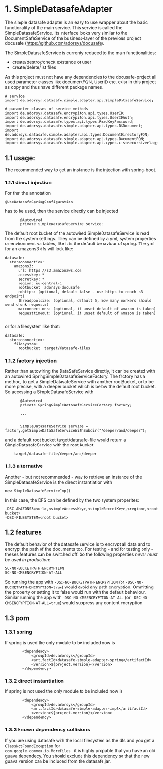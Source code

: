 # 1. SimpleDatasafeAdapter

The simple datasafe adapter is an easy to use wrapper about the basic functionality of the main service. This service is called the SimpleDatasafeService.
Its interface looks very similar to the DocumentSafeService of the business-layer of the previous project docusafe (https://github.com/adorsys/docusafe).

The SimpleDatasafeService is currenty reduced to the main functionalities:

- create/destroy/check existance of user
- create/delete/list files

As this project must not have any dependencies to the docusafe-project all used parameter classes like documentFQN, UserID etc. exist in this project as copy and thus have different package names.

```
# service
import de.adorsys.datasafe.simple.adapter.api.SimpleDatasafeService;

# parameter classes of service methods
import de.adorsys.datasafe.encrypiton.api.types.UserID;
import de.adorsys.datasafe.encrypiton.api.types.UserIDAuth;
import de.adorsys.datasafe.types.api.types.ReadKeyPassword;
import de.adorsys.datasafe.simple.adapter.api.types.DSDocument;
import de.adorsys.datasafe.simple.adapter.api.types.DocumentDirectoryFQN;
import de.adorsys.datasafe.simple.adapter.api.types.DocumentFQN;
import de.adorsys.datasafe.simple.adapter.api.types.ListRecursiveFlag;
```

## 1.1 usage:

The recommended way to get an instance is the injection with spring-boot. 

### 1.1.1 direct injection

For that the annotation
```
@UseDatasafeSpringConfiguration
```
has to be used, then the service directly can be injected
```
       @Autowired
       private SimpleDatasafeService service;
```
The default root bucket of the autowired SimpleDatasafeService is read from the system settings. They can be defined by a yml, system properties or environment variables, like it is the default behaviour of spring. The yml for an amazons3 dfs will look like:
```
datasafe:
  storeconnection:
    amazons3:
      url: https://s3.amazonaws.com
      accesskey: *
      secretkey: *
      region: eu-central-1
      rootbucket: adorsys-docusafe      
      nohttps: (optional, default false - use https to reach s3 endpoint)
      threadpoolsize: (optional, default 5, how many workers should send chunk requests)
      maxconnections: (optional, if unset default of amazon is taken)
      requesttimeout: (optional, if unset default of amazon is taken)
      
```
or for a filesystem like that:
```
datasafe:
  storeconnection:
    filesystem:
      rootbucket: target/datasafe-files
```

### 1.1.2 factory injection
Rather than autowiring the DataSafeService directly, it can be created with an autowired SpringSimpleDatasafeServiceFactory.
The factory has a method, to get a SimpleDatasafeService with another rootBucket, or to be more precise, with a deeper bucket which is below the default root bucket.
So accessing a SimpleDatasafeService with
```
       @Autowired
       private SpringSimpleDatasafeServiceFactory factory;
       
       ...
       
       
       SimpleDatasafeService service = factory.getSimpleDataSafeServiceWithSubdir("/deeper/and/deeper");
```
and a default root bucket target/datasafe-file would return a SimpleDatasafeService with the root bucket
```
    target/datasafe-file/deeper/and/deeper
```

### 1.1.3 alternative
Another - but not recommended - way to retrieve an instance of the SimpleDatasafeService is the direct instantiation with
```
new SimpleDatasafeServiceImp()
```
In this case, the DFS can be defined by the two system properites:
```
-DSC-AMAZONS3=<url>,<simpleAccessKey>,<simpleSecretKey>,<region>,<root bucket>
-DSC-FILESYSTEM=<root bucket>
```

## 1.2 features
The default behavior of the datasafe service is to encrypt all data and to encrypt the path of the documents too. For testing  - and for testing only - theses features can be switched off.
So the following properties *never must be used in production*:
```
SC-NO-BUCKETPATH-ENCRYPTION 
SC-NO-CMSENCRYPTION-AT-ALL
```
So running the app with <code>-DSC-NO-BUCKETPATH-ENCRYPTION</code> (or <code>-DSC-NO-BUCKETPATH-ENCRYPTION=true</code>) would avoid any path encryption. Ommitting the property or setting it to false would run with the default behaviour.
Similar running the app with <code>-DSC-NO-CMSENCRYPTION-AT-ALL</code> (or <code>-DSC-NO-CMSENCRYPTION-AT-ALL=true</code>) would suppress any content encryption.


## 1.3 pom

### 1.3.1 spring
If spring is used the only module to be included now is  
```
        <dependency>
            <groupId>de.adorsys</groupId>
            <artifactId>datasafe-simple-adapter-spring</artifactId>
            <version>${project.version}</version>
        </dependency>
```

### 1.3.2 direct instantiation
If spring is not used the only module to be included now is  
```
        <dependency>
            <groupId>de.adorsys</groupId>
            <artifactId>datasafe-simple-adapter-impl</artifactId>
            <version>${project.version}</version>
        </dependency>
```

### 1.3.3 known dependency collisions
If you are using datasafe with the local filesystem as the dfs and you get a 
<code>ClassNotFoundException</code> for <code>
com.google.common.io.MoreFiles
</code> it is highly propable that you have an old guava dependecy. You should exclude this dependency so that the new guava version can be included from the datasafe.jar.
